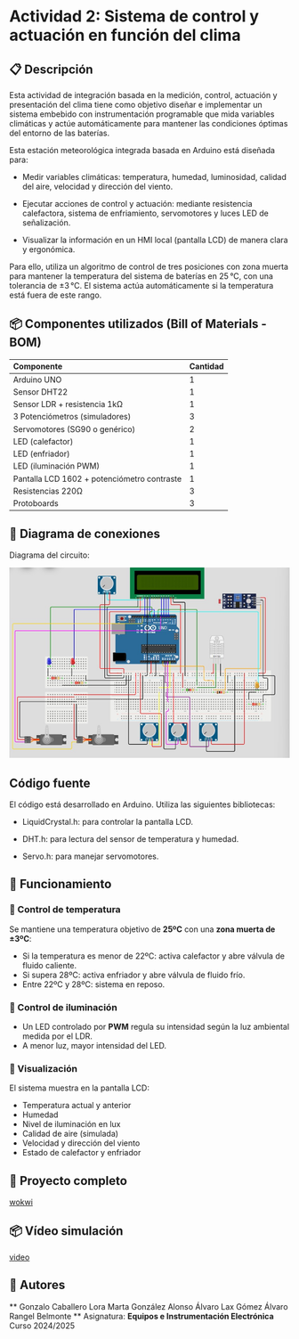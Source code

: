 
# Actividad 2: Sistema de control y actuación en función del clima

## 📋 Descripción

Esta actividad de integración basada en la medición, control, actuación y presentación del clima tiene como objetivo diseñar e implementar un sistema embebido con instrumentación programable que mida variables climáticas y actúe automáticamente para mantener las condiciones óptimas del entorno de las baterías.

Esta estación meteorológica integrada basada en Arduino está diseñada para:
- Medir variables climáticas: temperatura, humedad, luminosidad, calidad del aire, velocidad y dirección del viento.

- Ejecutar acciones de control y actuación: mediante resistencia calefactora, sistema de enfriamiento, servomotores y luces LED de señalización.

- Visualizar la información en un HMI local (pantalla LCD) de manera clara y ergonómica.

Para ello, utiliza un algoritmo de control de tres posiciones con zona muerta para mantener la temperatura del sistema de baterías en 25 °C, con una tolerancia de ±3 °C. El sistema actúa automáticamente si la temperatura está fuera de este rango.

## 📦 Componentes utilizados (Bill of Materials - BOM)

| Componente                | Cantidad |
|:--------------------------|:-----------|
| Arduino UNO                | 1         |
| Sensor DHT22               | 1         |
| Sensor LDR + resistencia 1kΩ | 1         |
| 3 Potenciómetros (simuladores) | 3       |
| Servomotores (SG90 o genérico) | 2       |
| LED (calefactor)           | 1         |
| LED (enfriador)            | 1         |
| LED (iluminación PWM)      | 1         |
| Pantalla LCD 1602 + potenciómetro contraste | 1 |
| Resistencias 220Ω          | 3         |
| Protoboards                | 3         |

## 📝 Diagrama de conexiones

Diagrama del circuito:

![](images\diagram.jpg)

## Código fuente

El código está desarrollado en Arduino. Utiliza las siguientes bibliotecas:

- LiquidCrystal.h: para controlar la pantalla LCD.

- DHT.h: para lectura del sensor de temperatura y humedad.

- Servo.h: para manejar servomotores.

## 📑 Funcionamiento

### 📌 Control de temperatura

Se mantiene una temperatura objetivo de **25ºC** con una **zona muerta de ±3ºC**:
- Si la temperatura es menor de 22ºC: activa calefactor y abre válvula de fluido caliente.
- Si supera 28ºC: activa enfriador y abre válvula de fluido frío.
- Entre 22ºC y 28ºC: sistema en reposo.

### 📌 Control de iluminación

- Un LED controlado por **PWM** regula su intensidad según la luz ambiental medida por el LDR.
- A menor luz, mayor intensidad del LED.

### 📌 Visualización

El sistema muestra en la pantalla LCD:
- Temperatura actual y anterior
- Humedad
- Nivel de iluminación en lux
- Calidad de aire (simulada)
- Velocidad y dirección del viento
- Estado de calefactor y enfriador

## 📄 Proyecto completo 

[wokwi](https://wokwi.com/projects/432553899538797569)

## 📦 Vídeo simulación

[video](https://drive.google.com/file/d/1dekGNJ-VacTxhRSojd129GxvyvKLgZPR/view?usp=sharing)

## 📌 Autores

**
Gonzalo Caballero Lora
Marta González Alonso
Álvaro Lax Gómez
Álvaro Rangel Belmonte 
**
Asignatura: **Equipos e Instrumentación Electrónica**  
Curso 2024/2025